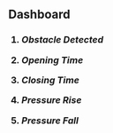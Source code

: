 <!DOCTYPE html>
<html>
  <head>
    <h2>Dashboard</h2>
  </head>
  <body>
   <ol>
   <h3>  
     <li><I>Obstacle Detected</I></li>
     <p>
     <li><I>Opening Time</I></li>
     <p>
     <li><I>Closing Time</I></li>
     <p>
     <li><I>Pressure Rise</I></li>
     <p>
     <li><I>Pressure Fall</I></li>
   </h3>
   </ol>   
  </body>
</html>
  
